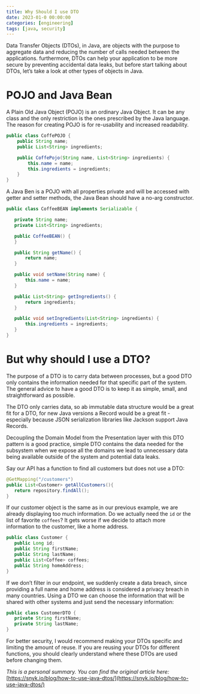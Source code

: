```yaml
---
title: Why Should I use DTO
date: 2023-01-0 00:00:00
categories: [engineering]
tags: [java, security]
---
```

Data Transfer Objects (DTOs), in Java, are objects with the purpose to aggregate data and reducing the number of calls needed between the applications. furthermore, DTOs can help your application to be more secure by preventing accidental data leaks, but before start talking about DTOs, let’s take a look at other types of objects in Java.

# POJO and Java Bean

A Plain Old Java Object (POJO) is an ordinary Java Object. It can be any class and the only restriction is the ones prescribed by the Java language. The reason for creating POJO is for re-usability and increased readability.

```java
public class CoffePOJO {
	public String name;
	public List<String> ingredients;

	public CoffePojo(String name, List<String> ingredients) {
		this.name = name;
		this.ingredients = ingredients;
	}
}
```

A Java Ben is a POJO with all properties private and will be accessed with getter and setter methods, the Java Bean should have a no-arg constructor.

```java
public class CoffeeBEAN implements Serializable {

   private String name;
   private List<String> ingredients;

   public CoffeeBEAN() {
   }

   public String getName() {
       return name;
   }

   public void setName(String name) {
       this.name = name;
   }

   public List<String> getIngredients() {
       return ingredients;
   }

   public void setIngredients(List<String> ingredients) {
       this.ingredients = ingredients;
   }
}
```

# But why should I use a DTO?

The purpose of a DTO is to carry data between processes, but a good DTO only contains the information needed for that specific part of the system. The general advice to have a good DTO is to keep it as simple, small, and straightforward as possible.

The DTO only carries data, so ab immutable data structure would be a great fit for a DTO, for new Java versions a Record would be a great fit - especially because JSON serialization libraries like Jackson support Java Records.

Decoupling the Domain Model from the Presentation layer with this DTO pattern is a good practice, simple DTO contains the data needed for the subsystem when we expose all the domains we lead to unnecessary data being available outside of the system and potential data leaks.

Say our API has a function to find all customers but does not use a DTO:

```java
@GetMapping("/customers")
public List<Customer> getAllCustomers(){
   return repository.findAll();       
}
```

If our customer object is the same as in our previous example, we are already displaying too much information. Do we actually need the `id` or the list of favorite `coffees`? It gets worse if we decide to attach more information to the customer, like a home address.

```java
public class Customer {
   public Long id;
   public String firstName;
   public String lastName;
   public List<Coffee> coffees;
   public String homeAddress;
}
```

If we don’t filter in our endpoint, we suddenly create a data breach, since providing a full name and home address is considered a privacy breach in many countries. Using a DTO we can choose the information that will be shared with other systems and just send the necessary information:

```java
public class CustomerDTO {
   private String firstName;
   private String lastName;
}
```

For better security, I would recommend making your DTOs specific and limiting the amount of reuse. If you are reusing your DTOs for different functions, you should clearly understand where these DTOs are used before changing them.

*This is a personal summary. You can find the original article here:* [https://snyk.io/blog/how-to-use-java-dtos/](https://snyk.io/blog/how-to-use-java-dtos/)